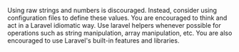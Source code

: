 Using raw strings and numbers is discouraged.  Instead, consider using configuration files to define these values. 
You are encouraged to think and act in a Laravel idiomatic way. Use laravel helpers whenever possible for operations such as string manipulation, array manipulation, etc.
You are also encouraged to use Laravel's built-in features and libraries. 